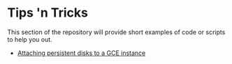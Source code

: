 <!--- Copyright 2015 Google
Licensed under the Apache License, Version 2.0 (the "License");
you may not use this file except in compliance with the License.
You may obtain a copy of the License at

     http://www.apache.org/licenses/LICENSE-2.0

Unless required by applicable law or agreed to in writing, software
distributed under the License is distributed on an "AS IS" BASIS,
WITHOUT WARRANTIES OR CONDITIONS OF ANY KIND, either express or implied.
See the License for the specific language governing permissions and
limitations under the License.--->

# Tips 'n Tricks

This section of the repository will provide short examples of code or scripts to help you out.

- [Attaching persistent disks to a GCE instance](https://github.com/juliaferraioli/code_snippets/blob/master/tips_n_tricks/gce-attach-disk.md)
